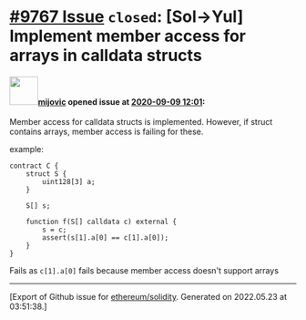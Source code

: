 # [\#9767 Issue](https://github.com/ethereum/solidity/issues/9767) `closed`: [Sol->Yul] Implement member access for arrays in calldata structs

#### <img src="https://avatars.githubusercontent.com/u/23421619?u=50068b46fd9aafcb2b59c0d93b9eb49692ba9c66&v=4" width="50">[mijovic](https://github.com/mijovic) opened issue at [2020-09-09 12:01](https://github.com/ethereum/solidity/issues/9767):

Member access for calldata structs is implemented. However, if struct contains arrays, member access is failing for these.

example:

```
contract C {
    struct S {
        uint128[3] a;
    }

    S[] s;

    function f(S[] calldata c) external {
        s = c;
        assert(s[1].a[0] == c[1].a[0]);
    }
}
```

Fails as `c[1].a[0]` fails because member access doesn't support arrays




-------------------------------------------------------------------------------



[Export of Github issue for [ethereum/solidity](https://github.com/ethereum/solidity). Generated on 2022.05.23 at 03:51:38.]
